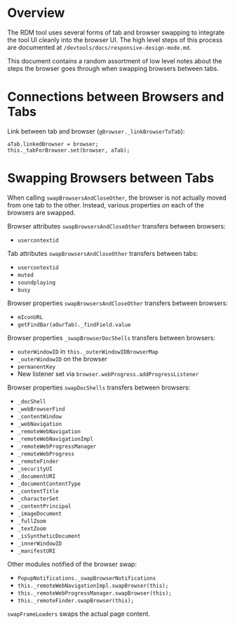 # Overview

The RDM tool uses several forms of tab and browser swapping to integrate the
tool UI cleanly into the browser UI.  The high level steps of this process are
documented at `/devtools/docs/responsive-design-mode.md`.

This document contains a random assortment of low level notes about the steps
the browser goes through when swapping browsers between tabs.

# Connections between Browsers and Tabs

Link between tab and browser (`gBrowser._linkBrowserToTab`):

```
aTab.linkedBrowser = browser;
this._tabForBrowser.set(browser, aTab);
```

# Swapping Browsers between Tabs

When calling `swapBrowsersAndCloseOther`, the browser is not actually moved
from one tab to the other.  Instead, various properties _on_ each of the
browsers are swapped.

Browser attributes `swapBrowsersAndCloseOther` transfers between browsers:

* `usercontextid`

Tab attributes `swapBrowsersAndCloseOther` transfers between tabs:

* `usercontextid`
* `muted`
* `soundplaying`
* `busy`

Browser properties `swapBrowsersAndCloseOther` transfers between browsers:

* `mIconURL`
* `getFindBar(aOurTab)._findField.value`

Browser properties `_swapBrowserDocShells` transfers between browsers:

* `outerWindowID` in `this._outerWindowIDBrowserMap`
* `_outerWindowID` on the browser
* `permanentKey`
* New listener set via `browser.webProgress.addProgressListener`

Browser properties `swapDocShells` transfers between browsers:

* `_docShell`
* `_webBrowserFind`
* `_contentWindow`
* `_webNavigation`
* `_remoteWebNavigation`
* `_remoteWebNavigationImpl`
* `_remoteWebProgressManager`
* `_remoteWebProgress`
* `_remoteFinder`
* `_securityUI`
* `_documentURI`
* `_documentContentType`
* `_contentTitle`
* `_characterSet`
* `_contentPrincipal`
* `_imageDocument`
* `_fullZoom`
* `_textZoom`
* `_isSyntheticDocument`
* `_innerWindowID`
* `_manifestURI`

Other modules notified of the browser swap:

* `PopupNotifications._swapBrowserNotifications`
* `this._remoteWebNavigationImpl.swapBrowser(this);`
* `this._remoteWebProgressManager.swapBrowser(this);`
* `this._remoteFinder.swapBrowser(this);`

`swapFrameLoaders` swaps the actual page content.
